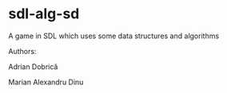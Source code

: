 sdl-alg-sd
==========

A game in SDL which uses some data structures and algorithms

Authors:  

  Adrian Dobrică 
  
  Marian Alexandru Dinu